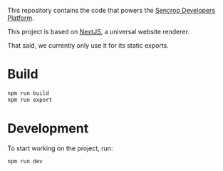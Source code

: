 This repository contains the code that powers the [Sencrop Developers Platform](https://developers.sencrop.com).

This project is based on [NextJS](https://github.com/zeit/next.js/),
 a universal website renderer.

That said, we currently only use it for its
 static exports.

# Build
```sh
npm run build
npm run export
```

# Development
To start working on the project, run:
```sh
npm run dev
```
